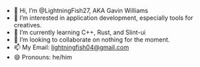 - 👋 Hi, I’m @LightningFish27, AKA Gavin Williams
- 👀 I’m interested in application development, especially tools for creatives.
- 🌱 I’m currently learning C++, Rust, and Slint-ui
- 💞️ I’m looking to collaborate on nothing for the moment.
- 📫 My Email: lightningfish04@gmail.com
- 😄 Pronouns: he/him

